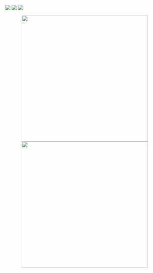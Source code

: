 <p>
<a href="mailto:shoukou.lee@gmail.com" target="_blank"><img src="https://img.shields.io/badge/shoukou.lee-EA4335?style=flat-square&logo=Gmail&logoColor=white"/></a>
<a href="https://www.linkedin.com/in/shoukou-lee" target="_blank"><img src="https://img.shields.io/badge/shoukou--lee-0A66C2?style=flat-square&logo=Linkedin&logoColor=white"/></a>
<a href="https://solved.ac/profile/seungho_lee"><img src="http://mazassumnida.wtf/api/mini/generate_badge?boj=seungho_lee"></a>
</p>

<p align='center'>
  <a href="#"><img src="https://github-readme-stats.vercel.app/api?username=shoukou-lee&show_icons=true&theme=city_lights&include_all_commits=true&hide_border=true&count_private=true" width="400"></a>   
  <a href="#"><img src="https://github-readme-stats.vercel.app/api/top-langs/?username=shoukou-lee&show_icons=true&theme=city_lights&layout=compact&hide_border=true" width="400"></a>
</p>  

<!--

skills

<p>
  <img src="https://img.shields.io/badge/Spring_Boot-28282B?style=flat-square&logo=spring-boot&logoColor=white"/>
</p>
<p>
  <img src="https://img.shields.io/badge/Java-28282B?style=flat-square&logo=Java&logoColor=white"/>
  <img src="https://img.shields.io/badge/Python3-28282B?style=flat-square&logo=python&logoColor=white"/>
  <img src="https://img.shields.io/badge/C%2B%2B-28282B?style=flat-square&logo=c%2B%2B&logoColor=white"/>
  <img src="https://img.shields.io/badge/CUDA-28282B?style=flat-square&logoColor=white"/>
  <img src="https://img.shields.io/badge/CUDA-28282B?style=flat-square&logoColor=white"/>
</p>

**shoukou-lee/shoukou-lee** is a ✨ _special_ ✨ repository because its `README.md` (this file) appears on your GitHub profile.

Here are some ideas to get you started:

- 🔭 I’m currently working on ...
- 🌱 I’m currently learning ...
- 👯 I’m looking to collaborate on ...
- 🤔 I’m looking for help with ...
- 💬 Ask me about ...
- 📫 How to reach me: ...
- 😄 Pronouns: ...
- ⚡ Fun fact: ...
-->
